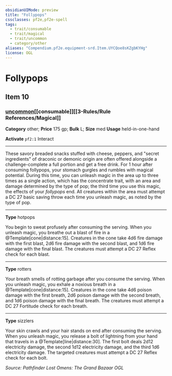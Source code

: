 ```yaml
---
obsidianUIMode: preview
title: "Follypops"
cssclasses: pf2e,pf2e-spell
tags:
  - trait/consumable
  - trait/magical
  - trait/uncommon
  - category/other
aliases: "Compendium.pf2e.equipment-srd.Item.UYCQoe8sKZgbKYHg"
license: OGL
---
```

# Follypops
## Item 10
### [uncommon](uncommon.md "Uncommon Rarity Trait")[[consumable]][[3-Rules/Rule References/Magical]]

**Category** other; 
**Price** 175 gp; 
**Bulk** L; **Size** med
**Usage** held-in-one-hand

**Activate** `pf2:1` Interact

* * *

These savory breaded snacks stuffed with cheese, peppers, and "secret ingredients" of draconic or demonic origin are often offered alongside a challenge-complete a full portion and get a free drink. For 1 hour after consuming follypops, your stomach gurgles and rumbles with magical potential. During this time, you can unleash magic in the area up to three times as a single action, which has the concentrate trait, with an area and damage determined by the type of pop; the third time you use this magic, the effects of your _follypops_ end. All creatures within the area must attempt a DC 27 basic saving throw each time you unleash magic, as noted by the type of pop.

* * *

**Type** hotpops

You begin to sweat profusely after consuming the serving. When you unleash magic, you breathe out a blast of fire in a @Template\[cone|distance:15\]. Creatures in the cone take 4d6 fire damage with the first blast, 2d6 fire damage with the second blast, and 1d6 fire damage with the final blast. The creatures must attempt a DC 27 Reflex check for each blast.

* * *

**Type** rotters

Your breath smells of rotting garbage after you consume the serving. When you unleash magic, you exhale a noxious breath in a @Template\[cone|distance:15\]. Creatures in the cone take 4d6 poison damage with the first breath, 2d6 poison damage with the second breath, and 1d6 poison damage with the final breath. The creatures must attempt a DC 27 Fortitude check for each breath.

* * *

**Type** sizzlers

Your skin crawls and your hair stands on end after consuming the serving. When you unleash magic, you release a bolt of lightning from your hand that travels in a @Template\[line|distance:30\]. The first bolt deals 2d12 electricity damage, the second 1d12 electricity damage, and the third 1d6 electricity damage. The targeted creatures must attempt a DC 27 Reflex check for each bolt.

*Source: Pathfinder Lost Omens: The Grand Bazaar*
*OGL*